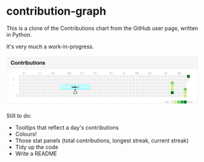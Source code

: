 # contribution-graph

This is a clone of the Contributions chart from the GitHub user page, written in Python.

It's very much a work-in-progress.

<img src="screenshot.png">

Still to do:

* Tooltips that reflect a day's contributions
* Colours!
* Those stat panels (total contributions, longest streak, current streak)
* Tidy up the code
* Write a README
